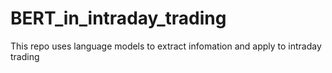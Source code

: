 # BERT_in_intraday_trading
This repo uses language models to extract infomation and apply to intraday trading
